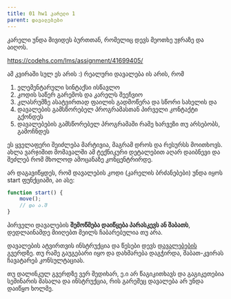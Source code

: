 ```yaml
---
title: 01 hw1 კარელი 1
parent: დავალებები
---
```


კარელი უნდა მივიდეს ბურთთან, რომელიც დევს მეოთხე უჯრაზე და აიღოს.

<https://codehs.com/lms/assignment/41699405/>
 


ამ კვირაში სულ ეს არის :) რეალური დავალება ის არის, რომ 

1. ელემენტარული სინტაქსი ისწავლო
2. კოდის საწერ გარემოს და კარელს შეეჩვიო
3. კლასრუმზე ასატვირთად ფაილის გადმოწერა და სწორი სახელის და
4. დავალების გამსწორებელ პროგრამასთან პირველი კონტაქტი გქონდეს
5. დავალებების გამსწორებელ პროგრამაში რამე ხარვეზი თუ არსებობს, გამოჩნდეს 

ეს ყველაფერი შეიძლება მარტივია, მაგრამ დროს და რესურსს მოითხოვს. ახლა ვარჯიშით მომავალში ამ ტექნიკური დეტალებით აღარ დაიბნევი და შეძლებ რომ მხოლოდ ამოცანაზე კონცენტრირდე.

არ დაგავიწყდეს, რომ დავალების კოდი (კარელის ბრძანებები) უნდა იყოს start ფუნქციაში, აი ასე:

```js
function start() {
	move();
	// და ა.შ
}
```

პირველი დავალების **შემოწმება დაიწყება პარასკევს ან შაბათს**, დედლაინამდე მიიღებთ მეილს ჩაბარებულია თუ არა.

დავალების ატვირთვის ინსტრუქცია და წესები დევს [დავალებების](/homework) გვერდზე. თუ რამე გაუგებარი იყო და დახმარება დაგჭირდა, შაბათ-კვირას ჩავატარებ კონსულტაციას.


თუ დალინკულ გვერდზე ვერ შედიხარ, ე.ი არ წაგიკითხავს და გაგიკეთებია სემინარის მასალა და ინსტრუქცია, რის გარეშეც დავალება არ უნდა დაიწყო ხოლმე.